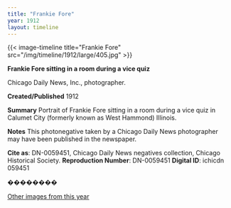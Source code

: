 ```yaml
---
title: "Frankie Fore"
year: 1912
layout: timeline
---
```


{{< image-timeline title="Frankie Fore" src="/img/timeline/1912/large/405.jpg" >}}


__**Frankie Fore sitting in a room during a vice quiz**__

Chicago Daily News, Inc., photographer.

**Created/Published**
1912

**Summary**
Portrait of Frankie Fore sitting in a room during a vice quiz in Calumet City (formerly known as West Hammond) Illinois.

**Notes**
This photonegative taken by a Chicago Daily News photographer may have been published in the newspaper.

__Cite as__: DN-0059451, Chicago Daily News negatives collection, Chicago Historical Society.
__Reproduction Number__: DN-0059451
__Digital ID__: ichicdn 059451

��������   

[Other images from this year](/historical/timeline/1912)